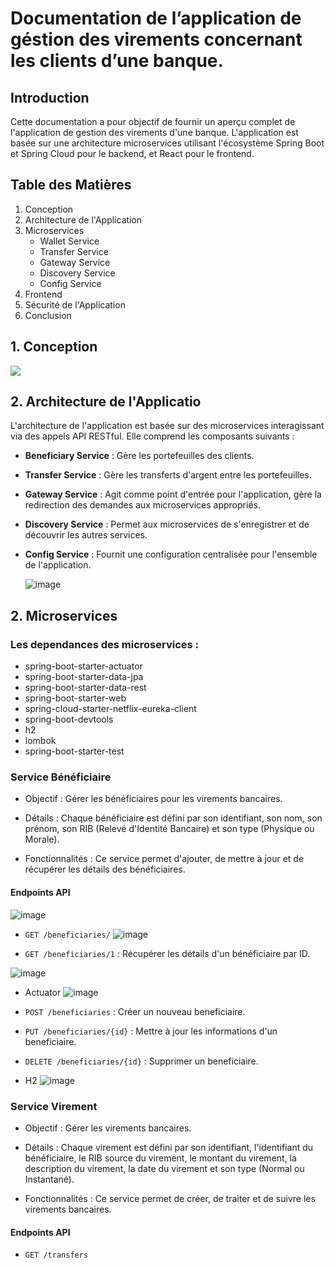 # Documentation de l’application de géstion des virements concernant les clients d’une banque.

## Introduction

Cette documentation a pour objectif de fournir un aperçu complet de l'application de gestion des virements d'une banque. L'application est basée sur une architecture microservices utilisant l'écosystème Spring Boot et Spring Cloud pour le backend, et React pour le frontend.

## Table des Matières

1. Conception
2. Architecture de l'Application
3. Microservices
   - Wallet Service
   - Transfer Service
   - Gateway Service
   - Discovery Service
   - Config Service
4. Frontend
5. Sécurité de l'Application
6. Conclusion

## 1. Conception

![](https://github.com/abdelhamid-labihi/abdelhamid-labihi-enset-adria-test-2024/blob/main/assets/conception.png)

## 2. Architecture de l'Applicatio

L'architecture de l'application est basée sur des microservices interagissant via des appels API RESTful. Elle comprend les composants suivants :
- **Beneficiary Service** : Gère les portefeuilles des clients.
- **Transfer Service** : Gère les transferts d'argent entre les portefeuilles.
- **Gateway Service** : Agit comme point d'entrée pour l'application, gère la redirection des demandes aux microservices appropriés.
- **Discovery Service** : Permet aux microservices de s'enregistrer et de découvrir les autres services.
- **Config Service** : Fournit une configuration centralisée pour l'ensemble de l'application.

  ![image](https://github.com/abdelhamid-labihi/abdelhamid-labihi-enset-adria-test-2024/blob/main/assets/architecture.png)

## 2. Microservices

### Les dependances des microservices :
- spring-boot-starter-actuator
- spring-boot-starter-data-jpa
- spring-boot-starter-data-rest
- spring-boot-starter-web
- spring-cloud-starter-netflix-eureka-client
- spring-boot-devtools
- h2
- lombok
- spring-boot-starter-test


### Service Bénéficiaire

- Objectif : Gérer les bénéficiaires pour les virements bancaires.

- Détails : Chaque bénéficiaire est défini par son identifiant, son nom, son prénom, son RIB (Relevé d'Identité Bancaire) et son type (Physique ou Morale).

- Fonctionnalités : Ce service permet d'ajouter, de mettre à jour et de récupérer les détails des bénéficiaires.

#### Endpoints API
![image](https://github.com/abdelhamid-labihi/abdelhamid-labihi-enset-adria-test-2024/blob/main/assets/beneficiary-1.png)

- `GET /beneficiaries/`
![image](https://github.com/abdelhamid-labihi/abdelhamid-labihi-enset-adria-test-2024/blob/main/assets/beneficiary-2.png)

- `GET /beneficiaries/1` : Récupérer les détails d'un bénéficiaire par ID.
  
![image](https://github.com/abdelhamid-labihi/abdelhamid-labihi-enset-adria-test-2024/blob/main/assets/beneficiary-4.png)

- Actuator
![image](https://github.com/abdelhamid-labihi/abdelhamid-labihi-enset-adria-test-2024/blob/main/assets/beneficiary-3.png)

- `POST /beneficiaries` : Créer un nouveau beneficiaire.
- `PUT /beneficiaries/{id}` : Mettre à jour les informations d'un beneficiaire.
- `DELETE /beneficiaries/{id}` : Supprimer un beneficiaire.

- H2
![image](https://github.com/abdelhamid-labihi/abdelhamid-labihi-enset-adria-test-2024/blob/main/assets/beneficiary-5.png)

### Service Virement
- Objectif : Gérer les virements bancaires.

- Détails : Chaque virement est défini par son identifiant, l'identifiant du bénéficiaire, le RIB source du virement, le montant du virement, la description du virement, la date du virement et son type (Normal ou Instantané).

- Fonctionnalités : Ce service permet de créer, de traiter et de suivre les virements bancaires.

#### Endpoints API
- `GET /transfers`


